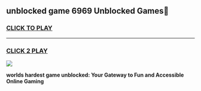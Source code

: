 
## unblocked game 6969 Unblocked Games👋
<h3>
<a href="https://premium.freeplayer.one?title=unblocked_game_6969&ref=16F">CLICK TO PLAY</a></h3>
<hr>

<h3>
<a href="https://premium.freeplayer.one?title=unblocked_game_6969&ref=16F">CLICK 2 PLAY</a>
  
</h3>

<a href="https://premium.freeplayer.one?title=unblocked_game_6969&ref=16F/"><img src="https://clearcache.store/games.png"></a>


**worlds hardest game unblocked: Your Gateway to Fun and Accessible Online Gaming**
